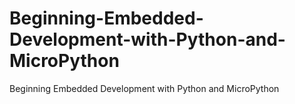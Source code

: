 # Beginning-Embedded-Development-with-Python-and-MicroPython
Beginning Embedded Development with Python and MicroPython
